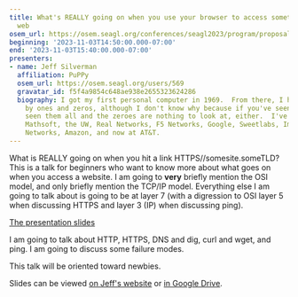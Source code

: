 ```yaml
---
title: What's REALLY going on when you use your browser to access something on the
  web
osem_url: https://osem.seagl.org/conferences/seagl2023/program/proposals/978
beginning: '2023-11-03T14:50:00.000-07:00'
end: '2023-11-03T15:40:00.000-07:00'
presenters:
- name: Jeff Silverman
  affiliation: PuPPy
  osem_url: https://osem.seagl.org/users/569
  gravatar_id: f5f4a9854c648ae938e2655323624286
  biography: I got my first personal computer in 1969.  From there, I have fascinated
    by ones and zeros, although I don't know why because if you've seen one one, you've
    seen them all and the zeroes are nothing to look at, either.  I've worked at Boeing,
    Mathsoft, the UW, Real Networks, F5 Networks, Google, Sweetlabs, Impinj, Juniper
    Networks, Amazon, and now at AT&T.
---
```


What is REALLY going on when you hit a link HTTPS//somesite.someTLD?  This is a talk for beginners who want to know more about what goes on when you access a website.
I am going to **very** briefly mention the OSI model, and only briefly mention the TCP/IP model.  Everything else I am going to talk about is going to be at layer 7 (with a digression to OSI layer 5 when discussing HTTPS and layer 3 (IP) when discussing ping).

[The presentation slides](https://docs.google.com/presentation/d/e/2PACX-1vSuiVvCK3nSsC2WDJrmwwkdhl_7Pw8x_bgLuZ-DdZmkcq4JEgeMc30T5ZEO80Y_c6Dg7KlD2YpeRfUS/pub?start=false&loop=true&delayms=30000)


I am going to talk about HTTP, HTTPS, DNS and dig, curl and wget, and ping.  I am going to discuss some failure modes.

This talk will be oriented toward newbies.

Slides can be viewed [on Jeff's website](https://jeffsilverm.ddns.net/under_the_hood.html) or [in Google Drive](https://docs.google.com/presentation/d/e/2PACX-1vSuiVvCK3nSsC2WDJrmwwkdhl_7Pw8x_bgLuZ-DdZmkcq4JEgeMc30T5ZEO80Y_c6Dg7KlD2YpeRfUS/pub?start=false&loop=true&delayms=30000&slide=id.p).
